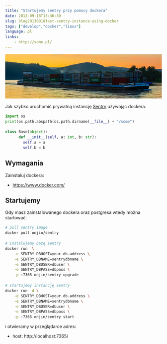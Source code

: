 ```yaml
---
title: "Startujemy sentry przy pomocy dockera"
date: 2013-09-18T13:36:39
slug: blog20130918fast-sentry-instance-using-docker
tags: ["develop","docker","linux"]
language: pl
links:
    - http://some.pl/
---
```


![Cover](../../assets/images/cover-containers1.jpg)

Jak szybko uruchomić prywatną instancję <a href="https://sentry.io">Sentry</a> używając dockera.

<!-- more -->

```py
import os
print(os.path.abspath(os.path.dirname(__file__) + "/some")

class Base(object):
      def __init__(self, a: int, b: str):
        self.a = a
        self.b = b
```

## Wymagania

Zainstaluj dockera:

 * https://www.docker.com/


## Startujemy

Gdy masz zainstalowanego dockera oraz postgresa wtedy można startować:

``` sh
# pull sentry image
docker pull onjin/sentry

# instalujemy bazę sentry
docker run  \
    -e SENTRY_DBHOST=your.db.address \
    -e SENTRY_DBNAME=sentrydbname \
    -e SENTRY_DBUSER=dbuser \
    -e SENTRY_DBPASS=dbpass \
    -p :7365 onjin/sentry upgrade

# startujemy instancję sentry
docker run -d \
    -e SENTRY_DBHOST=your.db.address \
    -e SENTRY_DBNAME=sentrydbname \
    -e SENTRY_DBUSER=dbuser \
    -e SENTRY_DBPASS=dbpass \
    -p :7365 onjin/sentry start
```

i otwieramy w przeglądarce adres:

 * host: http://localhost:7365/

